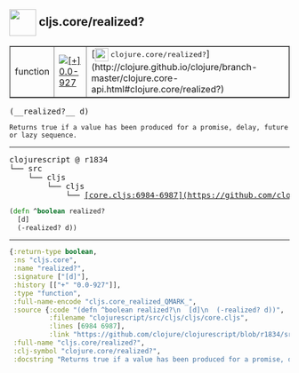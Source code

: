 ## <img width="48px" valign="middle" src="http://i.imgur.com/Hi20huC.png"> cljs.core/realized?

 <table border="1">
<tr>
<td>function</td>
<td><a href="https://github.com/cljsinfo/api-refs/tree/0.0-927"><img valign="middle" alt="[+] 0.0-927" src="https://img.shields.io/badge/+-0.0--927-lightgrey.svg"></a> </td>
<td>
[<img height="24px" valign="middle" src="http://i.imgur.com/1GjPKvB.png"> <samp>clojure.core/realized?</samp>](http://clojure.github.io/clojure/branch-master/clojure.core-api.html#clojure.core/realized?)
</td>
</tr>
</table>

 <samp>
(__realized?__ d)<br>
</samp>

```
Returns true if a value has been produced for a promise, delay, future or lazy sequence.
```

---

 <pre>
clojurescript @ r1834
└── src
    └── cljs
        └── cljs
            └── <ins>[core.cljs:6984-6987](https://github.com/clojure/clojurescript/blob/r1834/src/cljs/cljs/core.cljs#L6984-L6987)</ins>
</pre>

```clj
(defn ^boolean realized?
  [d]
  (-realized? d))
```


---

```clj
{:return-type boolean,
 :ns "cljs.core",
 :name "realized?",
 :signature ["[d]"],
 :history [["+" "0.0-927"]],
 :type "function",
 :full-name-encode "cljs.core_realized_QMARK_",
 :source {:code "(defn ^boolean realized?\n  [d]\n  (-realized? d))",
          :filename "clojurescript/src/cljs/cljs/core.cljs",
          :lines [6984 6987],
          :link "https://github.com/clojure/clojurescript/blob/r1834/src/cljs/cljs/core.cljs#L6984-L6987"},
 :full-name "cljs.core/realized?",
 :clj-symbol "clojure.core/realized?",
 :docstring "Returns true if a value has been produced for a promise, delay, future or lazy sequence."}

```
